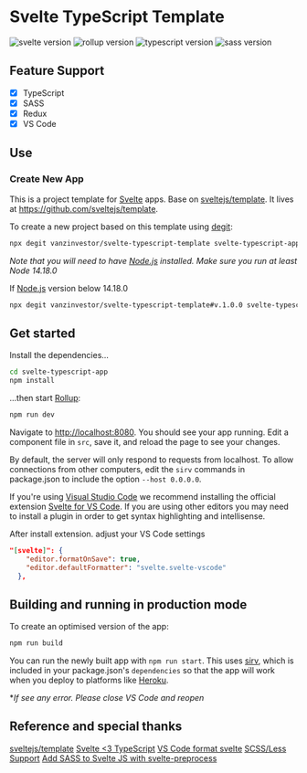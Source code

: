 # Svelte TypeScript Template

![svelte version](https://img.shields.io/badge/svelte-3.52.0-f73e00.svg) ![rollup version](https://img.shields.io/badge/rollup-3.2.3-fbb040.svg) ![typescript version](https://img.shields.io/badge/typescript-4.8.4-informational.svg) ![sass version](https://img.shields.io/badge/sass-1.55.0-ff69b4.svg)

## Feature Support

- [x] TypeScript
- [x] SASS
- [x] Redux
- [x] VS Code

## Use

### Create New App

This is a project template for [Svelte](https://svelte.dev/) apps. Base on [sveltejs/template](https://github.com/sveltejs/template). It lives at <https://github.com/sveltejs/template>.

To create a new project based on this template using [degit](https://github.com/Rich-Harris/degit):

```bash
npx degit vanzinvestor/svelte-typescript-template svelte-typescript-app
```

_Note that you will need to have [Node.js](https://nodejs.org/en/) installed. Make sure you run at least Node 14.18.0_

If [Node.js](https://nodejs.org/en/) version below 14.18.0

```bash
npx degit vanzinvestor/svelte-typescript-template#v.1.0.0 svelte-typescript-app
```

## Get started

Install the dependencies...

```bash
cd svelte-typescript-app
npm install
```

...then start [Rollup](https://rollupjs.org/guide/en/):

```bash
npm run dev
```

Navigate to <http://localhost:8080>. You should see your app running. Edit a component file in `src`, save it, and reload the page to see your changes.

By default, the server will only respond to requests from localhost. To allow connections from other computers, edit the `sirv` commands in package.json to include the option `--host 0.0.0.0`.

If you're using [Visual Studio Code](https://code.visualstudio.com/) we recommend installing the official extension [Svelte for VS Code](https://marketplace.visualstudio.com/items?itemName=svelte.svelte-vscode). If you are using other editors you may need to install a plugin in order to get syntax highlighting and intellisense.

After install extension. adjust your VS Code settings

```json
"[svelte]": {
    "editor.formatOnSave": true,
    "editor.defaultFormatter": "svelte.svelte-vscode"
  },
```

## Building and running in production mode

To create an optimised version of the app:

```bash
npm run build
```

You can run the newly built app with `npm run start`. This uses [sirv](https://github.com/lukeed/sirv), which is included in your package.json's `dependencies` so that the app will work when you deploy to platforms like [Heroku](https://heroku.com).

\*_If see any error. Please close VS Code and reopen_

## Reference and special thanks

[sveltejs/template](https://github.com/sveltejs/template)
[Svelte <3 TypeScript](https://svelte.dev/blog/svelte-and-typescript)
[VS Code format svelte](https://github.com/sveltejs/language-tools/issues/225#issuecomment-673271334)
[SCSS/Less Support](https://github.com/sveltejs/language-tools/blob/master/docs/preprocessors/scss-less.md)
[Add SASS to Svelte JS with svelte-preprocess](https://linguinecode.com/post/add-sass-svelte-js)
